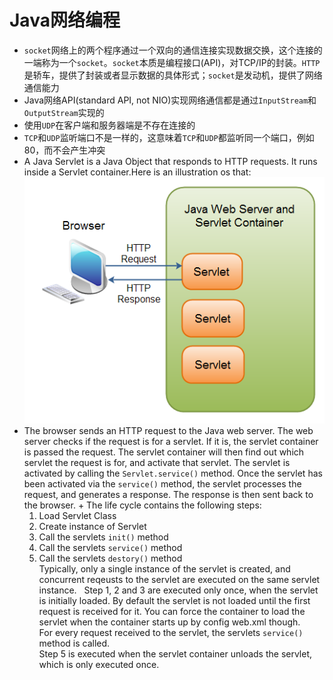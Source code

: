 # Java网络编程
 + `socket`网络上的两个程序通过一个双向的通信连接实现数据交换，这个连接的一端称为一个`socket`。`socket`本质是编程接口(API)，对TCP/IP的封装。`HTTP`是轿车，提供了封装或者显示数据的具体形式；`socket`是发动机，提供了网络通信能力
 + Java网络API(standard API, not NIO)实现网络通信都是通过`InputStream`和`OutputStream`实现的
 + 使用`UDP`在客户端和服务器端是不存在连接的
 + `TCP`和`UDP`监听端口不是一样的，这意味着`TCP`和`UDP`都监听同一个端口，例如80，而不会产生冲突
 + A Java Servlet is a Java Object that responds to HTTP requests. It runs inside a Servlet container.Here is an illustration os that:  
  ![servlet](https://github.com/huhuics/Accumulate/blob/master/image/Servlets%20inside%20a%20Java%20Servlet%20Container.png)
 + The browser sends an HTTP request to the Java web server. The web server checks if the request is for a servlet. If it is, the servlet container is passed the request. The servlet container will then find out which servlet the request is for, and activate that servlet. The servlet is activated by calling the `Servlet.service()` method. Once the servlet has been activated via the `service()` method, the servlet processes the request, and generates a response. The response is then sent back to the browser.
 + The life cycle contains the following steps:  
   1. Load Servlet Class  
   2. Create instance of Servlet  
   3. Call the servlets `init()` method  
   4. Call the servlets `service()` method  
   5. Call the servlets `destory()` method  
   Typically, only a single instance of the servlet is created, and concurrent reqeusts to the servlet are executed on the same servlet instance.
   Step 1, 2 and 3 are executed only once, when the servlet is initially loaded. By default the servlet is not loaded until the first request is received for it. You can force the container to load the servlet when the container starts up by config web.xml though.  
   For every request received to the servlet, the servlets `service()` method is called.  
   Step 5 is executed when the servlet container unloads the servlet, which is only executed once.
